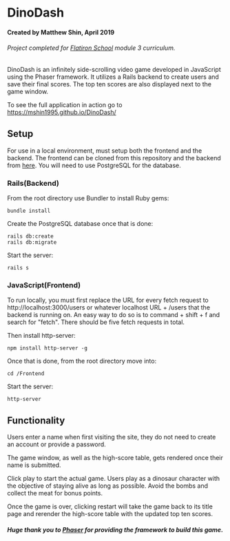# DinoDash

#### Created by Matthew Shin, April 2019
###### Project completed for [Flatiron School](https://flatironschool.com/campuses/seattle/) module 3 curriculum.

DinoDash is an infinitely side-scrolling video game developed in JavaScript using the Phaser framework. It utilizes a Rails backend to create users and save their final scores. The top ten scores are also displayed next to the game window.

To see the full application in action go to https://mshin1995.github.io/DinoDash/

## Setup
For use in a local environment, must setup both the frontend and the backend. The frontend can be cloned from this repository and the backend from [here](https://github.com/mshin1995/Dino-Dash-Backend). You will need to use PostgreSQL for the database.

### Rails(Backend)
From the root directory use Bundler to install Ruby gems: 
```
bundle install
```
Create the PostgreSQL database once that is done:
```
rails db:create
rails db:migrate
```
Start the server:
```
rails s
```

### JavaScript(Frontend)
To run locally, you must first replace the URL for every fetch request to http://localhost:3000/users or whatever localhost URL + /users that the backend is running on. An easy way to do so is to command + shift + f and search for "fetch". There should be five fetch requests in total.

Then install http-server:
```
npm install http-server -g
```
Once that is done, from the root directory move into:
```
cd /Frontend
```
Start the server:
```
http-server
```

## Functionality
Users enter a name when first visiting the site, they do not need to create an account or provide a password.

The game window, as well as the high-score table, gets rendered once their name is submitted.

Click play to start the actual game. Users play as a dinosaur character with the objective of staying alive as long as possible. Avoid the bombs and collect the meat for bonus points. 

Once the game is over, clicking restart will take the game back to its title page and rerender the high-score table with the updated top ten scores.

##### Huge thank you to [Phaser](https://phaser.io/) for providing the framework to build this game.
